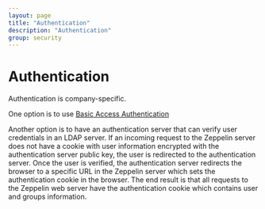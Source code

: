 ```yaml
---
layout: page
title: "Authentication"
description: "Authentication"
group: security
---
```

<!--
Licensed under the Apache License, Version 2.0 (the "License");
you may not use this file except in compliance with the License.
You may obtain a copy of the License at

http://www.apache.org/licenses/LICENSE-2.0

Unless required by applicable law or agreed to in writing, software
distributed under the License is distributed on an "AS IS" BASIS,
WITHOUT WARRANTIES OR CONDITIONS OF ANY KIND, either express or implied.
See the License for the specific language governing permissions and
limitations under the License.
-->
# Authentication

Authentication is company-specific. 

One option is to use [Basic Access Authentication](https://en.wikipedia.org/wiki/Basic_access_authentication)
 
Another option is to have an authentication server that can verify user credentials in an LDAP server.
If an incoming request to the Zeppelin server does not have a cookie with user information encrypted with the authentication server public key, the user
is redirected to the authentication server. Once the user is verified, the authentication server redirects the browser to a specific 
URL in the Zeppelin server which sets the authentication cookie in the browser. 
The end result is that all requests to the Zeppelin
web server have the authentication cookie which contains user and groups information.
